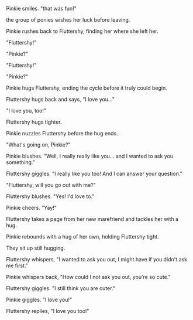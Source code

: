 Pinkie smiles. "that was fun!"

the group of ponies wishes her luck before leaving.

Pinkie rushes back to Fluttershy, finding her where she left her.

"Fluttershy!"

"Pinkie?"

"Fluttershy!"

"Pinkie?"

Pinkie hugs Fluttershy, ending the cycle before it truly could begin.

Fluttershy hugs back and says, "I love you…"

"I love you, too!"

Fluttershy hugs tighter.

Pinkie nuzzles Fluttershy before the hug ends.

"What's going on, Pinkie?"

Pinkie blushes. "Well, I really really like you… and I wanted to ask you something."

Fluttershy giggles. "I really like you too! And I can answer your question."

"Fluttershy, will you go out with me?"

Fluttershy blushes. "Yes! I'd love to."

Pinkie cheers. "Yay!"

Fluttershy takes a page from her new marefriend and tackles her with a hug.

Pinkie rebounds with a hug of her own, holding Fluttershy tight.

They sit up still hugging.

Fluttershy whispers, "I wanted to ask you out, I might have if you didn't ask me first."

Pinkie whispers back, "How could I not ask you out, you're so cute."

Fluttershy giggles. "I still think you are cuter."

Pinkie giggles. "I love you!"

Fluttershy replies, "I love you too!"

